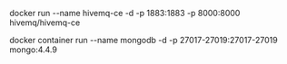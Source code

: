 docker run --name hivemq-ce -d -p 1883:1883 -p 8000:8000 hivemq/hivemq-ce

docker container run --name mongodb -d -p 27017-27019:27017-27019 mongo:4.4.9